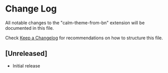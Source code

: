 # Change Log

All notable changes to the "calm-theme-from-bn" extension will be documented in this file.

Check [Keep a Changelog](http://keepachangelog.com/) for recommendations on how to structure this file.

## [Unreleased]

- Initial release
